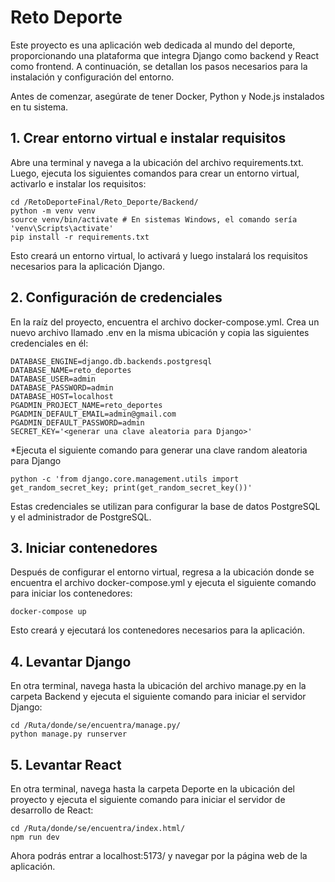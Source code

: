 # Reto Deporte

Este proyecto es una aplicación web dedicada al mundo del deporte, proporcionando una plataforma que integra Django como backend y React como frontend. A continuación, se detallan los pasos necesarios para la instalación y configuración del entorno.

Antes de comenzar, asegúrate de tener Docker, Python y Node.js instalados en tu sistema.

## 1\. Crear entorno virtual e instalar requisitos

Abre una terminal y navega a la ubicación del archivo requirements.txt. Luego, ejecuta los siguientes comandos para crear un entorno virtual, activarlo e instalar los requisitos:

```
cd /RetoDeporteFinal/Reto_Deporte/Backend/
python -m venv venv
source venv/bin/activate # En sistemas Windows, el comando sería 'venv\Scripts\activate'
pip install -r requirements.txt
```

Esto creará un entorno virtual, lo activará y luego instalará los requisitos necesarios para la aplicación Django.

## 2\. Configuración de credenciales

En la raíz del proyecto, encuentra el archivo docker-compose.yml. Crea un nuevo archivo llamado .env en la misma ubicación y copia las siguientes credenciales en él:

```linux
DATABASE_ENGINE=django.db.backends.postgresql
DATABASE_NAME=reto_deportes
DATABASE_USER=admin
DATABASE_PASSWORD=admin
DATABASE_HOST=localhost
PGADMIN_PROJECT_NAME=reto_deportes
PGADMIN_DEFAULT_EMAIL=admin@gmail.com
PGADMIN_DEFAULT_PASSWORD=admin
SECRET_KEY='<generar una clave aleatoria para Django>'
```
*Ejecuta el siguiente comando para generar una clave random aleatoria para Django

``` 
python -c 'from django.core.management.utils import get_random_secret_key; print(get_random_secret_key())'

```

Estas credenciales se utilizan para configurar la base de datos PostgreSQL y el administrador de PostgreSQL.

## 3\. Iniciar contenedores

Después de configurar el entorno virtual, regresa a la ubicación donde se encuentra el archivo docker-compose.yml y ejecuta el siguiente comando para iniciar los contenedores:

```
docker-compose up
```

Esto creará y ejecutará los contenedores necesarios para la aplicación.

## 4\. Levantar Django

En otra terminal, navega hasta la ubicación del archivo manage.py en la carpeta Backend y ejecuta el siguiente comando para iniciar el servidor Django:

```
cd /Ruta/donde/se/encuentra/manage.py/
python manage.py runserver
```

## 5\. Levantar React

En otra terminal, navega hasta la carpeta Deporte en la ubicación del proyecto y ejecuta el siguiente comando para iniciar el servidor de desarrollo de React:

```
cd /Ruta/donde/se/encuentra/index.html/
npm run dev
```

Ahora podrás entrar a localhost:5173/ y navegar por la página web de la aplicación.
